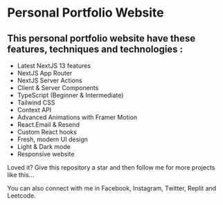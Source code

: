 # Personal Portfolio Website

## This personal portfolio website have these features, techniques and technologies :

- Latest NextJS 13 features
- NextJS App Router
- NextJS Server Actions
- Client & Server Components
- TypeScript (Beginner & Intermediate)
- Tailwind CSS
- Context API
- Advanced Animations with Framer Motion
- React.Email & Resend
- Custom React hooks
- Fresh, modern UI design
- Light & Dark mode
- Responsive website
 

Loved it? Give this repository a star and then follow me for more projects like this... 

You can also connect with me in Facebook, Instagram, Twitter, Replit and Leetcode.
